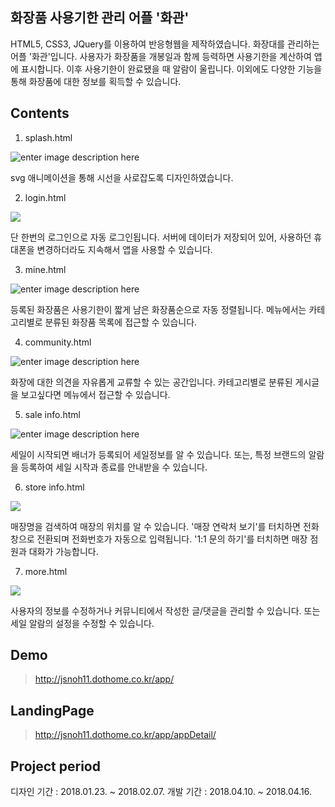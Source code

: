 ## 화장품 사용기한 관리 어플 '화관'
HTML5, CSS3, JQuery를 이용하여 반응형웹을 제작하였습니다. 화장대를 관리하는 어플 '화관'입니다. 사용자가 화장품을 개봉일과 함께 등력하면 사용기한을 계산하여 앱에 표시합니다. 이후 사용기한이 완료됐을 때 알람이 울립니다. 이외에도 다양한 기능을 통해 화장품에 대한 정보를 획득할 수 있습니다.


## Contents
1. splash.html

![enter image description here](https://lh3.googleusercontent.com/6LZytXmZzTc44paXJ1rGQI0D7eG4rdjqCVJQ2bEmOs0qsnlKkYTQLtnQZm0oJJRSWofi0-xRQINF "splash.html")

svg 애니메이션을 통해 시선을 사로잡도록 디자인하였습니다.

2. login.html

![
](https://lh3.googleusercontent.com/GZS59HKHbzOStxDKgvQkvDYS7JCRRQkTo6vx-4aqyV1GAHoRMSTOoM8hENXspjeB4JQ2Z8bmlVgv "login.html")

단 한번의 로그인으로 자동 로그인됩니다. 서버에 데이터가 저장되어 있어, 사용하던 휴대폰을 변경하더라도 지속해서 앱을 사용할 수 있습니다.

3. mine.html

![enter image description here](https://lh3.googleusercontent.com/bo8QYGSqrN6n7reIisCX_hucmrCu10b_pZbBBMd37AgpxaTbrwmRx4lJ4GKm6XDw3KyC_jy2Kmeg "mine.html")

등록된 화장품은 사용기한이 짧게 남은 화장품순으로 자동 정렬됩니다. 메뉴에서는 카테고리별로 분류된 화장품 목록에 접근할 수 있습니다.

4. community.html

![enter image description here](https://lh3.googleusercontent.com/qSFPOdX7TZvwOOAwhGYGE-_wP70vnTgrmWnt8QN328Kwt_sbX3kQOI9Hf3e_sBM6_rzfYAy-_R2P "community.html")

화장에 대한 의견을 자유롭게 교류할 수 있는 공간입니다. 카테고리별로 분류된 게시글을 보고싶다면 메뉴에서 접근할 수 있습니다.

5. sale info.html

![enter image description here](https://lh3.googleusercontent.com/bRtdxMeSXr8Puu_EJ8YHqkiVmXO6m_h9V61OTxILQc03rsdmfuWDtuI563TwtCTYRn7Vm4Nk0Jae "saleInfo.html")

세일이 시작되면 배너가 등록되어 세일정보를 알 수 있습니다. 또는, 특정 브랜드의 알람을 등록하여 세일 시작과 종료를 안내받을 수 있습니다.

6. store info.html

![
](https://lh3.googleusercontent.com/hwmPD9eDOyXmPgS-rMUvbWsPxAbE8osiU_uYKd7dSTXtEMeAG5oguNebPyEIvLyRndP4w1L_EyhS "storeInfo.html")

매장명을 검색하여 매장의 위치를 알 수 있습니다. '매장 연락처 보기'를 터치하면 전화창으로 전환되며 전화번호가 자동으로 입력됩니다. '1:1 문의 하기'를 터치하면 매장 점원과 대화가 가능합니다.

7.  more.html

![
](https://lh3.googleusercontent.com/Rmk4yWkVK0Ex50lKj6BUjHQ7d4NYkoRJqhfes24fFSMAEa1__QGkX-MSQZTSffPIP-J5Mi7QKxde "more.html")

사용자의 정보를 수정하거나 커뮤니티에서 작성한 글/댓글을 관리할 수 있습니다. 또는 세일 알람의 설정을 수정할 수 있습니다.


## Demo
>http://jsnoh11.dothome.co.kr/app/


## LandingPage
>http://jsnoh11.dothome.co.kr/app/appDetail/


## Project period
디자인 기간 : 2018.01.23. ~ 2018.02.07.
개발 기간 : 2018.04.10. ~ 2018.04.16.